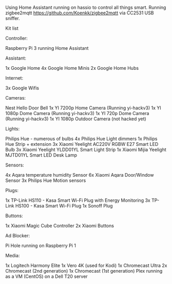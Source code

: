 Using Home Assistant running on hassio to control all things smart.
Running zigbee2mqtt https://github.com/Koenkk/zigbee2mqtt  via CC2531 USB sniffer.

Kit list

Controller:

Raspberry Pi 3 running Home Assistant

Assistant:

1x Google Home
4x Google Home Minis
2x Google Home Hubs

Internet:

3x Google Wifis

Cameras:

Nest Hello Door Bell
1x YI 7200p Home Camera (Running yi-hackv3)
1x YI 1080p Dome Camera (Running yi-hackv3)
1x YI 720p Dome Camera (Running yi-hackv3)
1x YI 1080p Outdoor Camera (not hacked yet)

Lights:

Philips Hue - numerous of bulbs
4x Philips Hue Light dimmers
1x Philips Hue Strip + extension
3x Xiaomi Yeelight AC220V RGBW E27 Smart LED Bulb
3x Xiaomi Yeelight YLDD01YL Smart Light Strip
1x Xiaomi Mijia Yeelight MJTD01YL Smart LED Desk Lamp

Sensors:

4x Aqara temperature humidity Sensor
6x Xiaomi Aqara Door/Window Sensor
3x Philips Hue Motion sensors

Plugs:

1x TP-Link HS110 - Kasa Smart Wi-Fi Plug with Energy Monitoring
3x TP-Link HS100 - Kasa Smart Wi-Fi Plug
1x Sonoff Plug

Buttons:

1x Xiaomi Magic Cube Controller
2x Xiaomi Buttons

Ad Blocker:

Pi Hole running on Raspberry Pi 1

Media:

1x Logitech Harmony Elite
1x Vero 4K (used for Kodi)
1x Chromecast Ultra
2x Chromecast (2nd generation)
1x Chromecast (1st generation)
Plex running as a VM (CentOS) on a Dell T20 server 
